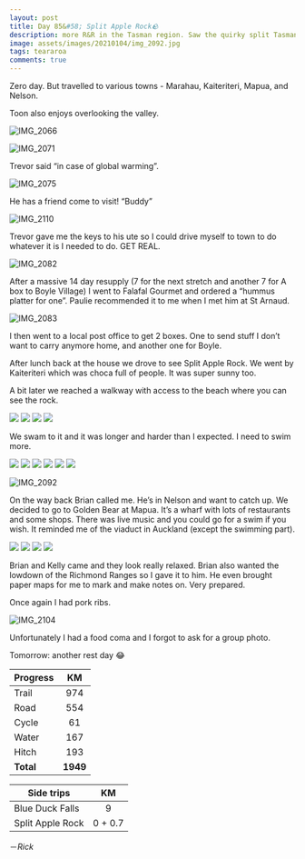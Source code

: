```yaml
---
layout: post
title: Day 85&#58; Split Apple Rock🪨
description: more R&R in the Tasman region. Saw the quirky split Tasman Bay rock formation. Caught up with Brian and Kelly. 
image: assets/images/20210104/img_2092.jpg
tags: teararoa
comments: true
---
```


Zero day. But travelled to various towns - Marahau, Kaiteriteri, Mapua, and Nelson. 

Toon also enjoys overlooking the valley. 

![IMG_2066](/assets/images/20210104/img_2066.jpg)

![IMG_2071](/assets/images/20210104/img_2071.jpg)

Trevor said “in case of global warming”. 

![IMG_2075](/assets/images/20210104/img_2075.jpg)

He has a friend come to visit! “Buddy” 

![IMG_2110](/assets/images/20210104/img_2110.jpg)

Trevor gave me the keys to his ute so I could drive myself to town to do whatever it is I needed to do. GET REAL.

![IMG_2082](/assets/images/20210104/img_2082.jpg)

After a massive 14 day resupply (7 for the next stretch and another 7 for A box to Boyle Village) I went to Falafal Gourmet and ordered a “hummus platter for one”. Paulie recommended it to me when I met him at St Arnaud.  

![IMG_2083](/assets/images/20210104/img_2083.jpg)

I then went to a local post office to get 2 boxes. One to send stuff I don’t want to carry anymore home, and another one for Boyle. 

After lunch back at the house we drove to see Split Apple Rock. We went by Kaiteriteri which was choca full of people.  It was super sunny too. 

A bit later we reached a walkway with access to the beach where you can see the rock. 

<div class="gallery" data-columns="2">
  <img src="/assets/images/20210104/img_2085.jpg">
  <img src="/assets/images/20210104/img_2086.jpg">
  <img src="/assets/images/20210104/img_2087.jpg">
  <img src="/assets/images/20210104/img_2088.jpg">
</div>

We swam to it and it was longer and harder than I expected. I need to swim more. 

<div class="gallery" data-columns="2">
  <img src="/assets/images/20210104/img_2089.jpg">
  <img src="/assets/images/20210104/img_2091.jpg">
  <img src="/assets/images/20210104/img_2093.jpg">
  <img src="/assets/images/20210104/img_2094.jpg">
  <img src="/assets/images/20210104/img_2095.jpg">
  <img src="/assets/images/20210104/img_2097.jpg">
</div>

![IMG_2092](/assets/images/20210104/img_2092.jpg)

On the way back Brian called me. He’s in Nelson and want to catch up. We decided to go to Golden Bear at Mapua. It’s a wharf with lots of restaurants and some shops. There was live music and you could go for a swim if you wish. It reminded me of the viaduct in Auckland (except the swimming part).

<div class="gallery" data-columns="2">
  <img src="/assets/images/20210104/img_2098.jpg">
  <img src="/assets/images/20210104/img_2099.jpg">
  <img src="/assets/images/20210104/img_2100.jpg">
  <img src="/assets/images/20210104/img_2101.jpg">
</div>

Brian and Kelly came and they look really relaxed. Brian also wanted the lowdown of the Richmond Ranges so I gave it to him. He even brought paper maps for me to mark and make notes on. Very prepared. 

Once again I had pork ribs. 

![IMG_2104](/assets/images/20210104/img_2104.jpg)

Unfortunately I had a food coma and I forgot to ask for a group photo. 

Tomorrow: another rest day 😂 

| Progress | KM |
| ---- |:----:|
| Trail | 974 |
| Road | 554 |
| Cycle | 61 |
| Water | 167 |
| Hitch | 193 |
| **Total** | **1949** |

| Side trips | KM |
| ---- |:----:|
| Blue Duck Falls | 9 |
| Split Apple Rock | 0 + 0.7 |


－_Rick_